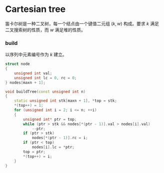 # Cartesian tree

笛卡尔树是一种二叉树，每一个结点由一个键值二元组 $(k,w)$ 构成。要求 $k$
满足二叉搜索树的性质，而 $w$ 满足堆的性质。

### build

以序列中元素编号作为 $k$ 建立。

``` cpp
struct node
{
    unsigned int val;
    unsigned int lc = 0, rc = 0;
} nodes[maxn + 1];

void buildTree(const unsigned int n)
{
    static unsigned int stk[maxn + 1], *top = stk;
    *(top++) = 1;
    for (unsigned int i = 2; i <= n; ++i)
    {
        unsigned int* ptr = top;
        while (ptr > stk && nodes[*(ptr - 1)].val > nodes[i].val)
            --ptr;
        if (ptr > stk)
            nodes[*(ptr - 1)].rc = i;
        if (ptr < top)
            nodes[i].lc = *ptr;
        top = ptr;
        *(top++) = i;
    }
}
```
